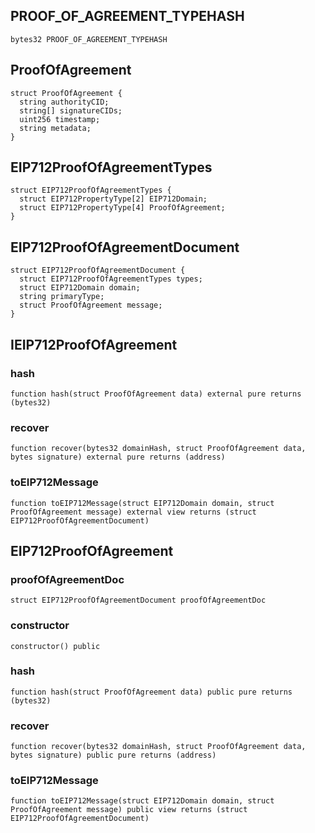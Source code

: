 ## PROOF_OF_AGREEMENT_TYPEHASH

```solidity
bytes32 PROOF_OF_AGREEMENT_TYPEHASH
```

## ProofOfAgreement

```solidity
struct ProofOfAgreement {
  string authorityCID;
  string[] signatureCIDs;
  uint256 timestamp;
  string metadata;
}
```

## EIP712ProofOfAgreementTypes

```solidity
struct EIP712ProofOfAgreementTypes {
  struct EIP712PropertyType[2] EIP712Domain;
  struct EIP712PropertyType[4] ProofOfAgreement;
}
```

## EIP712ProofOfAgreementDocument

```solidity
struct EIP712ProofOfAgreementDocument {
  struct EIP712ProofOfAgreementTypes types;
  struct EIP712Domain domain;
  string primaryType;
  struct ProofOfAgreement message;
}
```

## IEIP712ProofOfAgreement

### hash

```solidity
function hash(struct ProofOfAgreement data) external pure returns (bytes32)
```

### recover

```solidity
function recover(bytes32 domainHash, struct ProofOfAgreement data, bytes signature) external pure returns (address)
```

### toEIP712Message

```solidity
function toEIP712Message(struct EIP712Domain domain, struct ProofOfAgreement message) external view returns (struct EIP712ProofOfAgreementDocument)
```

## EIP712ProofOfAgreement

### proofOfAgreementDoc

```solidity
struct EIP712ProofOfAgreementDocument proofOfAgreementDoc
```

### constructor

```solidity
constructor() public
```

### hash

```solidity
function hash(struct ProofOfAgreement data) public pure returns (bytes32)
```

### recover

```solidity
function recover(bytes32 domainHash, struct ProofOfAgreement data, bytes signature) public pure returns (address)
```

### toEIP712Message

```solidity
function toEIP712Message(struct EIP712Domain domain, struct ProofOfAgreement message) public view returns (struct EIP712ProofOfAgreementDocument)
```

